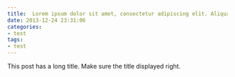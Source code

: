 ```yaml
---
title:  Lorem ipsum dolor sit amet, consectetur adipiscing elit. Aliquam justo turpis, tincidunt ac convallis id.
date: 2013-12-24 23:31:06
categories:
- test
tags:
- test
---
```


This post has a long title. Make sure the title displayed right.
